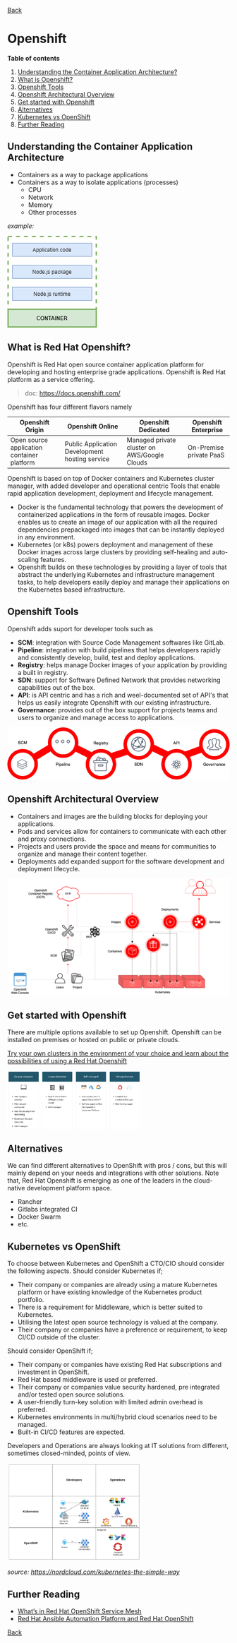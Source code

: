 [Back](/techno/README.md)

# Openshift

**Table of contents**
1. [Understanding the Container Application Architecture?](#understanding-the-container-application-architecture)
2. [What is Openshift?](#what-is-red-hat-openshift)
3. [Openshift Tools](#openshift-tools)
4. [Openshift Architectural Overview](#openshift-architectural-overview)
5. [Get started with Openshift](#get-started-with-openshift)
6. [Alternatives](#alternatives)
7. [Kubernetes vs OpenShift](#kubernetes-vs-openshift-a-namek8s-vs-openshift)
8. [Further Reading](#further-reading)

## Understanding the Container Application Architecture
* Containers as a way to package applications
* Containers as a way to isolate applications (processes)
    * CPU
    * Network
    * Memory
    * Other processes

_example:_

<img src="/techno/data/understanding-the-container-application-architecture.png" />

## What is Red Hat Openshift?
Openshift is Red Hat open source container application platform for developing and hosting enterprise grade applications.
Openshift is Red Hat platform as a service offering.

> doc: https://docs.openshift.com/

Openshift has four different flavors namely

| Openshift Origin | Openshift Online | Openshift Dedicated | Openshift Enterprise |
| ------ | ------ | ------ | ------ |
| Open source application container platform | Public Application Development hosting service | Managed private cluster on AWS/Google Clouds | On-Premise private PaaS |

Openshift is based on top of Docker containers and Kubernetes cluster manager, with added developer and operational centric Tools that enable rapid application development, deployment and lifecycle management.
* Docker is the fundamental technology that powers the development of containerized applications in the form of reusable images. Docker enables us to create an image of our application with all the required dependencies prepackaged into images that can be instantly deployed in any environment.
* Kubernetes (or k8s) powers deployment and management of these Docker images across large clusters by providing self-healing and auto-scaling features.
* Openshift builds on these technologies by providing a layer of tools that abstract the underlying Kubernetes and infrastructure management tasks, to help developers easily deploy and manage their applications on the Kubernetes based infrastructure.

## Openshift Tools
Openshift adds suport for developer tools such as

* **SCM**: integration with Source Code Management softwares like GitLab.
* **Pipeline**: integration with build pipelines that helps developers rapidly and consistently develop, build, test and deploy applications.
* **Registry**: helps manage Docker images of your application by providing a built in registry.
* **SDN**: support for Software Defined Network that provides networking capabilities out of the box.
* **API**: is API centric and has a rich and weel-documented set of API's that helps us easily integrate Openshift with our existing infrastructure.
* **Governance**: provides out of the box support for projects teams and users to organize and manage access to applications.

<img src="/techno/data/openshift/openshift-tools.png" />

## Openshift Architectural Overview
* Containers and images are the building blocks for deploying your applications.
* Pods and services allow for containers to communicate with each other and proxy connections.
* Projects and users provide the space and means for communities to organize and manage their content together.
* Deployments add expanded support for the software development and deployment lifecycle.

<img src="/techno/data/openshift/openshift-architecture-components.png" />

## Get started with Openshift
There are multiple options available to set up Openshift. Openshift can be installed on premises or hosted on public or private clouds.

[Try your own clusters in the environment of your choice and learn about the possibilities of using a Red Hat Openshift
](https://www.openshift.com/try?extIdCarryOver=true&sc_cid=701f2000001Css5AAC)

<img src="/techno/data/openshift/openshift-get-started.png" width="60%" />

## Alternatives
We can find different alternatives to OpenShift with pros / cons, but this will mainly depend on your needs and integrations with other solutions.
Note that, Red Hat Openshift is emerging as one of the leaders in the cloud-native development platform space.
* Rancher
* Gitlabs integrated CI
* Docker Swarm
* etc.

## Kubernetes vs OpenShift
To choose between Kubernetes and OpenShift a CTO/CIO should consider the following aspects.
Should consider Kubernetes if;
* Their company or companies are already using a mature Kubernetes platform or have existing knowledge of the Kubernetes product portfolio.
* There is a requirement for Middleware, which is better suited to Kubernetes.
* Utilising the latest open source technology is valued at the company.
* Their company or companies have a preference or requirement, to keep CI/CD outside of the cluster.

Should consider OpenShift if;
* Their company or companies have existing Red Hat subscriptions and investment in OpenShift.
* Red Hat based middleware is used or preferred.
* Their company or companies value security hardened, pre integrated and/or tested open source solutions. 
* A user-friendly turn-key solution with limited admin overhead is preferred.
* Kubernetes environments in multi/hybrid cloud scenarios need to be managed.
* Built-in CI/CD features are expected.

Developers and Operations are always looking at IT solutions from different, sometimes closed-minded, points of view. 

<img src="/techno/data/openshift/k8s-vs-openshift.png" width="60%" />

_source: https://nordcloud.com/kubernetes-the-simple-way_

## Further Reading
* [What’s in Red Hat OpenShift Service Mesh](https://www.openshift.com/learn/topics/service-mesh)
* [Red Hat Ansible Automation Platform and Red Hat OpenShift](https://www.openshift.com/learn/topics/ansible)

[Back](/techno/README.md)
